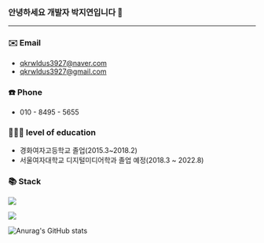 ### 안녕하세요 개발자 박지연입니다 👋
---------------------------------------

### ✉️ Email

- qkrwldus3927@naver.com
- qkrwldus3927@gmail.com

### ☎️ Phone

- 010 - 8495 - 5655

### 👩🏻‍🎓 level of education

- 경화여자고등학교 졸업(2015.3~2018.2)
- 서울여자대학교 디지털미디어학과 졸업 예정(2018.3 ~ 2022.8)

### 📚 Stack
<img src="https://img.shields.io/badge/Andriod-3766AB?style=flat-square&logo=Android Studio&logoColor=white"/>  </a>

<img src="https://img.shields.io/badge/Spring-6DB33F?style=flat-square&logo=Spring&logoColor=white"/>  </a>

![Anurag's GitHub stats](https://github-readme-stats.vercel.app/api?username=Jeeyeonn&count_private=true)

